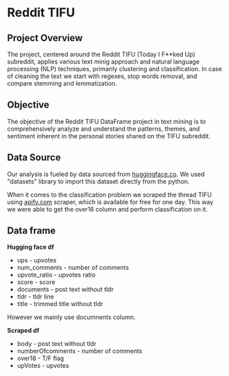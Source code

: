 # Reddit TIFU

## Project Overview

The project, centered around the Reddit TIFU (Today I F**ked Up) subreddit, applies various text minig approach and natural language processing (NLP) techniques, primarily clustering and classification. In case of cleaning the text we start with regexes, stop words removal, and compare stemming and lemmatization. 

## Objective

The objective of the Reddit TIFU DataFrame project in text mining is to comprehensively analyze and understand the patterns, themes, and sentiment inherent in the personal stories shared on the TIFU subreddit.

## Data Source

Our analysis is fueled by data sourced from [huggingface.co](https://huggingface.co/datasets/reddit_tifu?row=77). We used "datasets" library to import this dataset directly from the python.

When it comes to the classification problem we scraped the thread TIFU using [apify.com](https://apify.com/trudax/reddit-scraper) scraper, which is available for free for one day. This way we were able to get the over18 column and perform classification on it.

## Data frame

**Hugging face df**
* ups - upvotes
* num_comments - number of comments
* upvote_ratio - upvotes ratio
* score - score
* documents - post text without tldr
* tldr - tldr line
* title - trimmed title without tldr

However we mainly use documnents column.

**Scraped df**
* body - post text without tldr
* numberOfcomments - number of comments
* over18 - T/F flag
* upVotes - upvotes
